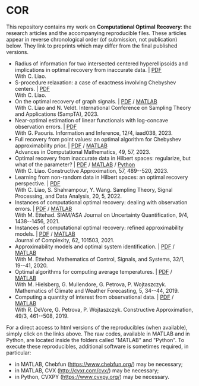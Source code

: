 # COR

This repository contains my work on **Computational Optimal Recovery**: the research articles and the accompanying reproducible files.
These articles appear in reverse chronological order (of submission, not publication) below. 
They link to preprints which may differ from the final published versions.

- Radius of information for two intersected centered hyperellipsoids and implications in optimal recovery from inaccurate data. |
[PDF](Papers/OR_L1Noise_v2.pdf)
<br> With C. Liao.
- S-procedure relaxation: a case of exactness involving Chebyshev centers. |
[PDF](Papers/OR_SProc.pdf)
<br> With C. Liao.
- On the optimal recovery of graph signals. |
[PDF](Papers/OR_Graph.pdf)
/
[MATLAB](https://github.com/liaochunyang/ORofGraphSignals)
<br> With C. Liao and N. Veldt. International Conference on Sampling Theory and Applications (SampTA), 2023.
- Near-optimal estimation of linear functionals with log-concave observation errors. |
[PDF](Papers/OR_LogConcave.pdf)
<br> With G. Paouris. Information and Inference, 12/4, iaad038, 2023.
- Full recovery from point values: an optimal algorithm for Chebyshev approximability prior. |
[PDF](Papers/OR_FullApprox.pdf)
/
[MATLAB](MATLAB/OR_FullApprox_repro.zip)
<br> Advances in Computational Mathematics, 49, 57, 2023.
- Optimal recovery from inaccurate data in Hilbert spaces: regularize, but what of the parameter? | 
[PDF](Papers/ORHilbert_Reg.pdf) 
/ 
[MATLAB](https://htmlpreview.github.io/?https://github.com/foucart/COR/blob/master/MATLAB/web/ORHilbert_Reg_repro.html)
/
[Python](https://htmlpreview.github.io/?https://github.com/foucart/COR/blob/master/Python/web/ORHilbert_Reg_repro.html)
<br> With C. Liao. Constructive Approximation, 57, 489--520, 2023.
- Learning from non-random data in Hilbert spaces: an optimal recovery perspective. | 
[PDF](Papers/OR_Learning.pdf)
<br> With C. Liao, S. Shahrampour, Y. Wang. Sampling Theory, Signal Processing, and Data Analysis, 20, 5, 2022.
- Instances of computational optimal recovery: dealing with observation errors.  | 
[PDF](Papers/ICOR_ObsErrors.pdf)
/
[MATLAB](MATLAB/OR_Uncertainty_repro.m)
<br> With M. Ettehad. SIAM/ASA Journal on Uncertainty Quantification, 9/4, 1438--1456, 2021.
- Instances of computational optimal recovery: refined approximability models. |
[PDF](Papers/ICOR_Overparametrization.pdf)
/
[MATLAB](MATLAB/OR_Overparametrization_repro.m)
<br> Journal of Complexity, 62, 101503, 2021.
- Approximability models and optimal system identification. | 
[PDF](Papers/ORinSI.pdf)
/
[MATLAB](MATLAB/Reproducible_OSI.zip)
<br> With M. Ettehad. Mathematics of Control, Signals, and Systems, 32/1, 19--41, 2020.
- Optimal algorithms for computing average temperatures. | 
[PDF](Papers/OptAlgo_AveTemp.pdf)
/
[MATLAB](MATLAB/Redistributable_final.zip)
<br> With M. Hielsberg, G. Mullendore, G. Petrova, P. Wojtaszczyk. 
Mathematics of Climate and Weather Forecasting, 5, 34--44, 2019. 
- Computing a quantity of interest from observational data. |
[PDF](Papers/Computing_QoI.pdf)
/
[MATLAB](MATLAB/DFPW_Reproducible.zip)
<br> With R. DeVore, G. Petrova, P. Wojtaszczyk. Constructive Approximation, 49/3, 461--508, 2019.

For a direct access to html versions of the reproducibles (when available), simply click on the links above.
The raw codes, available in MATLAB and in Python, are located inside the folders called "MATLAB" and "Python". 
To execute these reproducibles, additional software is sometimes required, in particular:
- in MATLAB, Chebfun (https://www.chebfun.org/) may be necessary;
- in MATLAB, CVX (http://cvxr.com/cvx/) may be necessary;
- in Python, CVXPY (https://www.cvxpy.org/) may be necessary.
